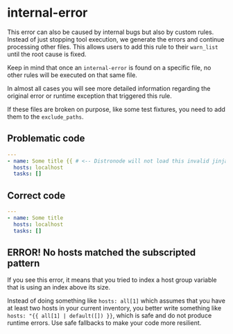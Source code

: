 # internal-error

This error can also be caused by internal bugs but also by custom rules. Instead
of just stopping tool execution, we generate the errors and continue processing
other files. This allows users to add this rule to their `warn_list` until the
root cause is fixed.

Keep in mind that once an `internal-error` is found on a specific file, no other
rules will be executed on that same file.

In almost all cases you will see more detailed information regarding the
original error or runtime exception that triggered this rule.

If these files are broken on purpose, like some test fixtures, you need to add
them to the `exclude_paths`.

## Problematic code

```yaml
---
- name: Some title {{ # <-- Distronode will not load this invalid jinja template
  hosts: localhost
  tasks: []
```

## Correct code

```yaml
---
- name: Some title
  hosts: localhost
  tasks: []
```

## ERROR! No hosts matched the subscripted pattern

If you see this error, it means that you tried to index a host group variable
that is using an index above its size.

Instead of doing something like `hosts: all[1]` which assumes that you have at
least two hosts in your current inventory, you better write something like
`hosts: "{{ all[1] | default([]) }}`, which is safe and do not produce runtime
errors. Use safe fallbacks to make your code more resilient.
